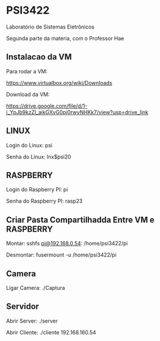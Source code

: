# PSI3422 

Laboratório de Sistemas Eletrônicos

Segunda parte da materia, com o Professor Hae

## Instalacao da VM

Para rodar a VM:

https://www.virtualbox.org/wiki/Downloads

Download da VM:

https://drive.google.com/file/d/1-j_YpJb9kzZI_aikGXyG0pj0rwvNHKk7/view?usp=drive_link

## LINUX

Login do Linux: psi

Senha do Linux: lnx$psi20

## RASPBERRY

Login do Raspberry PI: pi

Senha do Raspberry PI: rasp23

## Criar Pasta Compartilhadda Entre VM e RASPBERRY

Montar: sshfs pi@192.168.0.54: /home/psi3422/pi

Desmontar: fusermount -u /home/psi3422/pi 

## Camera

Ligar Camera: ./Captura

## Servidor

Abrir Server: ./server

Abrir Cliente: ./cliente 192.168.160.54
